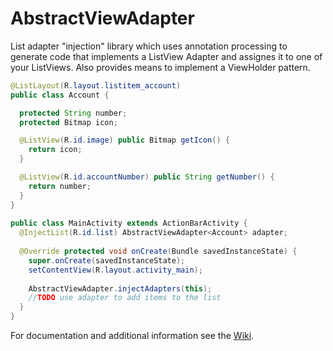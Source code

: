 AbstractViewAdapter
===================

List adapter "injection" library which uses annotation processing to generate code that implements a ListView Adapter and assignes it to one of your ListViews. Also provides means to implement a ViewHolder pattern. 

```java
@ListLayout(R.layout.listitem_account)
public class Account {

  protected String number;
  protected Bitmap icon;

  @ListView(R.id.image) public Bitmap getIcon() {
    return icon;
  }

  @ListView(R.id.accountNumber) public String getNumber() {
    return number;
  }
}
    
public class MainActivity extends ActionBarActivity {
  @InjectList(R.id.list) AbstractViewAdapter<Account> adapter;
            
  @Override protected void onCreate(Bundle savedInstanceState) {
    super.onCreate(savedInstanceState);
    setContentView(R.layout.activity_main);
                        
    AbstractViewAdapter.injectAdapters(this);
    //TODO use adapter to add items to the list
  }
}  
```
	
For documentation and additional information see the [Wiki][1].

[1]: https://github.com/ikust/AbstractViewAdapter/wiki